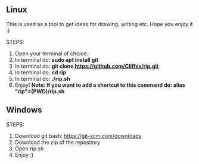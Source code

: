 Linux
--
This is used as a tool to get ideas for drawing, writing etc. Hope you enjoy it :)

STEPS:
1. Open your terminal of choice.
2. In terminal do: **sudo apt install git**
3. In terminal do: **git clone https://github.com/Cliffss/rip.git**
4. In terminal do: **cd rip**
5. In terminal do: **./rip.sh**
6. Enjoy!
**Note: If you want to add a shortcut to this command do: alias "rip"=(PWD)/rip.sh**


**Windows** 
--

STEPS:
1. Download git bash: https://git-scm.com/downloads
2. Download the zip of the repository
3. Open rip.sh
4. Enjoy :)
